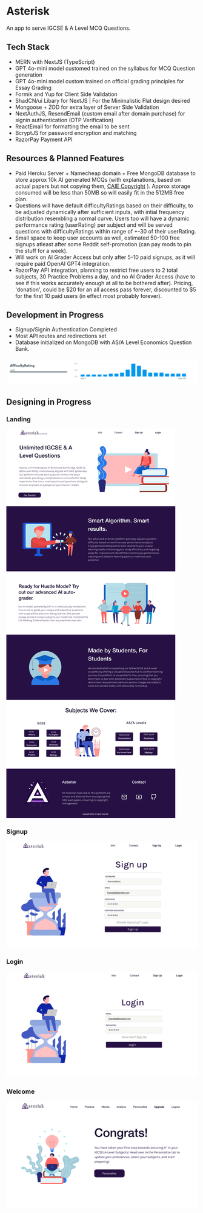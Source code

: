 # Asterisk

An app to serve IGCSE & A Level MCQ Questions.

## Tech Stack

- MERN with NextJS (TypeScript)
- GPT 4o-mini model customed trained on the syllabus for MCQ Question generation
- GPT 4o-mini model custom trained on official grading principles for Essay Grading
- Formik and Yup for Client Side Validation
- ShadCN/ui Libary for NextJS | For the Minimalistic Flat design desired
- Mongoose + ZOD for extra layer of Server Side Validation
- NextAuthJS, ResendEmail (custom email after domain purchase) for signin authentication (OTP Verification)
- ReactEmail for formatting the email to be sent
- BcryptJS for password encryption and matching
- RazorPay Payment API

## Resources & Planned Features

- Paid Heroku Server + Namecheap domain + Free MongoDB database to store approx 10k AI generated MCQs (with explanations, based on actual papers but not copying them, [CAIE Copyright](https://view.officeapps.live.com/op/view.aspx?src=https%3A%2F%2Fwww.cambridgeinternational.org%2FImages%2F114147-application-copyright-guidance.docx&wdOrigin=BROWSELINK) ). Approx storage consumed will be less than 50MB so will easily fit in the 512MB free plan.
- Questions will have default difficultyRatings based on their difficulty, to be adjusted dynamically after sufficient inputs, with intial frequency distribution resembling a normal curve. Users too will have a dynamic performance rating (userRating) per subject and will be served questions with difficultyRatings within range of +-30 of their userRating.
- Small space to keep user accounts as well, estimated 50-100 free signups atleast after some Reddit self-promotion (can pay mods to pin the stuff for a week).
- Will work on AI Grader Access but only after 5-10 paid signups, as it will require paid OpenAI GPT4 integration.
- RazorPay API integration, planning to restrict free users to 2 total subjects, 30 Practice Problems a day, and no AI Grader Access (have to see if this works accurately enough at all to be bothered after). Pricing, 'donation', could be $20 for an all access pass forever, discounted to $5 for the first 10 paid users (in effect most probably forever).

## Development in Progress

- Signup/Signin Authentication Completed
- Most API routes and redirections set
- Database initialized on MongoDB with AS/A Level Economics Question Bank.

![Difficulty Rating](public/Images/normalCurve.png)

## Designing in Progress

### Landing

![Landing](public/Images/info.png)

### Signup

![Signup](public/Images/signup.png)

### Login

![Login](public/Images/login.png)

### Welcome

![Welcome](public/Images/welcome.png)
